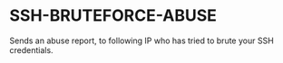 # SSH-BRUTEFORCE-ABUSE
Sends an abuse report, to following IP who has tried to brute your SSH credentials.
